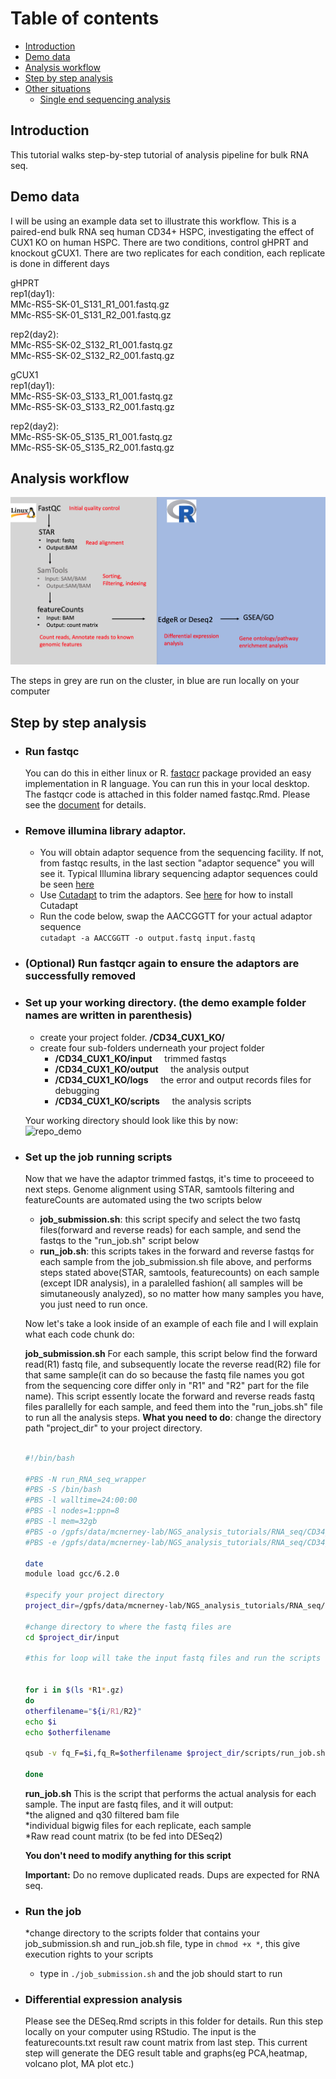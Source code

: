 # Table of contents <br>
 - [Introduction](#introduction)
 - [Demo data](#demo_data)
 - [Analysis workflow](#analysis_workflow)
 - [Step by step analysis](#Step_by_step_analysis)
 - [Other situations](#Other_situations) 
    - [Single end sequencing analysis](#single_end_sequencing_analysis)

  
## Introduction <br>
This tutorial walks step-by-step tutorial of analysis pipeline for bulk RNA seq. 

## Demo data
I will be using an example data set to illustrate this workflow. This is a paired-end bulk RNA seq human CD34+ HSPC, investigating the effect of CUX1 KO on human HSPC. There are two conditions, control gHPRT and knockout gCUX1. There are two replicates for each condition, each replicate is done in different days

gHPRT <br>
rep1(day1): <br>
MMc-RS5-SK-01_S131_R1_001.fastq.gz <br>
MMc-RS5-SK-01_S131_R2_001.fastq.gz <br>

rep2(day2): <br>
MMc-RS5-SK-02_S132_R1_001.fastq.gz <br>
MMc-RS5-SK-02_S132_R2_001.fastq.gz <br>

gCUX1 <br>
rep1(day1): <br>
MMc-RS5-SK-03_S133_R1_001.fastq.gz <br>
MMc-RS5-SK-03_S133_R2_001.fastq.gz <br>

rep2(day2): <br>
MMc-RS5-SK-05_S135_R1_001.fastq.gz <br>
MMc-RS5-SK-05_S135_R2_001.fastq.gz <br>


## Analysis workflow
![GitHub Logo](https://github.com/liuweihanty/Bulk_RNA_seq_analysis_tutorial/blob/main/figures/bulk_RNA_seq_analysis_workflow.png)

The steps in grey are run on the cluster, in blue are run locally on your computer

## Step by step analysis
* ### Run fastqc 
  You can do this in either linux or R. [fastqcr](http://www.sthda.com/english/wiki/fastqcr-an-r-package-facilitating-quality-controls-of-sequencing-data-for-large-numbers-of-samples) package provided an easy implementation in R language. You can run this in your local desktop. The fastqcr code is attached in this folder named fastqc.Rmd. Please see the [document](https://github.com/liuweihanty/ChIP_analysis_tutorial/blob/f4982c5fd9c9e25d493fb50f1813dc429562869b/fastqc.Rmd) for details.

* ### Remove illumina library adaptor.
  * You will obtain adaptor sequence from the sequencing facility. If not, from fastqc results, in the last section "adaptor sequence" you will see it. Typical Illumina library sequencing adaptor sequences could be seen [here](https://knowledge.illumina.com/library-preparation/general/library-preparation-general-reference_material-list/000001314) <br>
  * Use [Cutadapt](https://cutadapt.readthedocs.io/en/stable/) to trim the adaptors. See [here](https://cutadapt.readthedocs.io/en/stable/installation.html) for how to install Cutadapt <br>
  * Run the code below, swap the AACCGGTT for your actual adaptor sequence <br>
   ```cutadapt -a AACCGGTT -o output.fastq input.fastq```

* ### (Optional) Run fastqcr again to ensure the adaptors are successfully removed
  
* ### Set up your working directory. (the demo example folder names are written in parenthesis)
  * create your project folder. **/CD34_CUX1_KO/**
  * create four sub-folders underneath your project folder
     * **/CD34_CUX1_KO/input** $~~~$ trimmed fastqs
     * **/CD34_CUX1_KO/output** $~~~$ the analysis output
     * **/CD34_CUX1_KO/logs** $~~~$ the error and output records files for debugging
     * **/CD34_CUX1_KO/scripts** $~~~$ the analysis scripts <br>
     
  Your working directory should look like this by now: <br>
     <img src="https://github.com/liuweihanty/Bulk_RNA_seq_analysis_tutorial/blob/main/figures/working_directory_demo.png" alt="repo_demo" width="350" height="200">

           
* ### Set up the job running scripts
     Now that we have the adaptor trimmed fastqs, it's time to proceeed to next steps. Genome alignment using STAR, samtools filtering and featureCounts are automated using the two scripts below <br>
    * **job_submission.sh**: this script specify and select the two fastq files(forward and reverse reads) for each sample, and send the fastqs to the "run_job.sh" script below
    * **run_job.sh**:  this scripts takes in the forward and reverse fastqs for each sample from the job_submission.sh file above, and performs steps stated above(STAR, samtools, featurecounts) on each sample (except IDR analysis), in a paralelled fashion( all samples will be simutaneously analyzed), so no matter how many samples you have, you just need to run once. <br>

    Now let's take a look inside of an example of each file and I will explain what each code chunk do: <br>
    
    **job_submission.sh** For each sample, this script below find the forward read(R1) fastq file, and subsequently locate the reverse read(R2) file for that same sample(it can do so because the fastq file names you got from the sequencing core differ only in "R1" and "R2" part for the file name). This script essently locate the forward and reverse reads fastq files parallelly for each sample, and feed them into the "run_jobs.sh" file to run all the analysis steps. **What you need to do**: change the directory path "project_dir" to your project directory.
    ```bash
        
    #!/bin/bash
    
    #PBS -N run_RNA_seq_wrapper
    #PBS -S /bin/bash
    #PBS -l walltime=24:00:00
    #PBS -l nodes=1:ppn=8
    #PBS -l mem=32gb
    #PBS -o /gpfs/data/mcnerney-lab/NGS_analysis_tutorials/RNA_seq/CD34_CUX1_KO/logs/run_RNA_seq_wrapper.out
    #PBS -e /gpfs/data/mcnerney-lab/NGS_analysis_tutorials/RNA_seq/CD34_CUX1_KO/logs/run_RNA_seq_wrapper.err
    
    date
    module load gcc/6.2.0
    
    #specify your project directory
    project_dir=/gpfs/data/mcnerney-lab/NGS_analysis_tutorials/RNA_seq/CD34_CUX1_KO
    
    #change directory to where the fastq files are
    cd $project_dir/input
    
    #this for loop will take the input fastq files and run the scripts for all of them one pair after another
    
    
    for i in $(ls *R1*.gz)
    do
    otherfilename="${i/R1/R2}"
    echo $i
    echo $otherfilename
    
    qsub -v fq_F=$i,fq_R=$otherfilename $project_dir/scripts/run_job.sh
          
    done
   
    ```
          
    **run_job.sh** This is the script that performs the actual analysis for each sample. The input are fastq files, and it will output:<br>
    *the aligned and q30 filtered bam file <br>
    *individual bigwig files for each replicate, each sample <br>
    *Raw read count matrix (to be fed into DESeq2) <br>

    **You don't need to modify anything for this script** <br>

    **Important:** Do no remove duplicated reads. Dups are expected for RNA seq.
  
* ### Run the job
    *change directory to the scripts folder that contains your job_submission.sh and run_job.sh file, type in ``` chmod +x * ```, this give execution rights to your scripts <br>
    * type in ```./job_submission.sh``` and the job should start to run


* ### Differential expression analysis 
  Please see the DESeq.Rmd scripts in this folder for details. Run this step locally on your computer using RStudio. The input is the featurecounts.txt result raw count matrix from last step. This current step will generate the DEG result table and graphs(eg PCA,heatmap, volcano plot, MA plot etc.)


